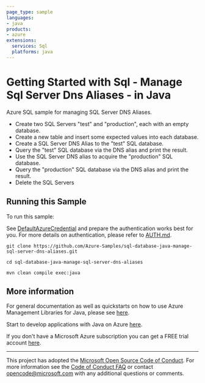 ```yaml
---
page_type: sample
languages:
- java
products:
- azure
extensions:
  services: Sql
  platforms: java
---
```


# Getting Started with Sql - Manage Sql Server Dns Aliases - in Java #


  Azure SQL sample for managing SQL Server DNS Aliases.
   - Create two SQL Servers "test" and "production", each with an empty database.
   - Create a new table and insert some expected values into each database.
   - Create a SQL Server DNS Alias to the "test" SQL database.
   - Query the "test" SQL database via the DNS alias and print the result.
   - Use the SQL Server DNS alias to acquire the "production" SQL database.
   - Query the "production" SQL database via the DNS alias and print the result.
   - Delete the SQL Servers
 

## Running this Sample ##

To run this sample:

See [DefaultAzureCredential](https://github.com/Azure/azure-sdk-for-java/tree/master/sdk/identity/azure-identity#defaultazurecredential) and prepare the authentication works best for you. For more details on authentication, please refer to [AUTH.md](https://github.com/Azure/azure-sdk-for-java/blob/master/sdk/resourcemanager/docs/AUTH.md).

    git clone https://github.com/Azure-Samples/sql-database-java-manage-sql-server-dns-aliases.git

    cd sql-database-java-manage-sql-server-dns-aliases

    mvn clean compile exec:java

## More information ##

For general documentation as well as quickstarts on how to use Azure Management Libraries for Java, please see [here](https://aka.ms/azsdk/java/mgmt).

Start to develop applications with Java on Azure [here](http://azure.com/java).

If you don't have a Microsoft Azure subscription you can get a FREE trial account [here](http://go.microsoft.com/fwlink/?LinkId=330212).

---

This project has adopted the [Microsoft Open Source Code of Conduct](https://opensource.microsoft.com/codeofconduct/). For more information see the [Code of Conduct FAQ](https://opensource.microsoft.com/codeofconduct/faq/) or contact [opencode@microsoft.com](mailto:opencode@microsoft.com) with any additional questions or comments.